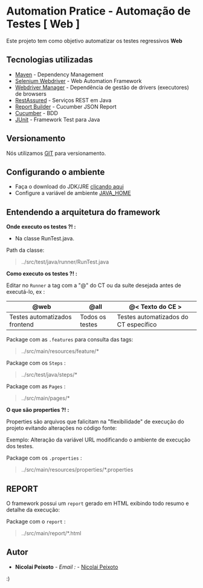 # Automation Pratice - Automação de Testes [ Web ]

Este projeto tem como objetivo automatizar os testes regressivos **Web**

## Tecnologias utilizadas

* [Maven](https://maven.apache.org/) - Dependency Management
* [Selenium Webdriver](https://www.seleniumhq.org/projects/webdriver/) - Web Automation Framework
* [Webdriver Manager](https://github.com/bonigarcia/webdrivermanager) - Dependência de gestão de drivers (executores) de browsers
* [RestAssured](http://rest-assured.io/) - Serviços REST em Java
* [Report Builder](https://github.com/rajatthareja/ReportBuilder/) - Cucumber JSON Report
* [Cucumber](https://cucumber.io/) - BDD
* [JUnit](https://junit.org/junit5) - Framework Test para Java

## Versionamento

Nós utilizamos [GIT](https://git-scm.com/) para versionamento.  

## Configurando o ambiente

 * Faça o download do JDK/JRE [clicando aqui](https://www.oracle.com/technetwork/pt/java/javase/downloads/jdk8-downloads-2133151.html)
 * Configure a variável de ambiente  [JAVA_HOME](https://www.devmedia.com.br/preparacao-do-ambiente-para-desenvolvimento-em-java/25188)

## Entendendo a arquitetura do framework

**Onde executo os testes ?! :**
 
 * Na classe RunTest.java.

Path da classe:
> ../src/test/java/runner/RunTest.java

**Como executo os testes ?! :** 

Editar no `Runner` a tag com a "@" do CT ou da suíte desejada antes de executá-lo, ex :


| **@web**              |            **@all**             | **@< Texto do CE >** |
|                     ---|                          ---| ---|
|  Testes automatizados frontend    |   Todos os testes   | Testes automatizados do CT específico | 



Package com as `.features` para consulta das tags:
> ../src/main/resources/feature/*

Package com os `Steps` :
> ../src/test/java/steps/*

Package com as `Pages` :
> ../src/main/pages/*

**O que são properties ?! :** 

Properties são arquivos que falicitam na "flexibilidade" de execução do projeto evitando alterações no código fonte:

Exemplo: Alteração da variável URL modificando o ambiente de execução dos testes.

Package com os `.properties` :
> ../src/main/resources/properties/*.properties

## REPORT

O framework possui um `report` gerado em HTML exibindo todo resumo e detalhe da execução:

Package com o `report` :
>../src/main/report/*.html


## Autor

* **Nicolai Peixoto** - *Email :* - [Nicolai Peixoto](nicolai_nascimento@hotmail.com)

:)